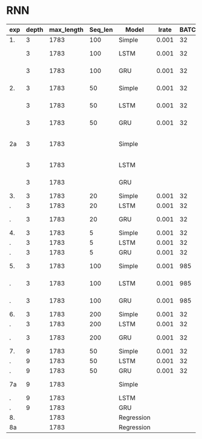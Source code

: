 # RNN

|exp|depth|max_length|Seq_len|Model|lrate|BATCHSIZE|EPOCH|Optimizer|Criterion|loss|val_loss|MAE|MAPE|MDAP|MSE|RMSE|r2|
|---|-----|----------|-------|---|-----|---------|-----|---------|---------|----|--------|---|----|----|---|----|--|
|1. |  3  |     1783 |  100|Simple|0.001|	32|	50|	Adam|	MSE|  0.0126|	  0.0113|37.56|	6.72|5.79||||
|   |  3  | 	1783 |  100|  LSTM|0.001|	32|	50|	Adam|	MSE|1.20E-03|	1.70E-03| 48.5|	2.34|1.91||||		
|   |  3  |     1783 |	100|   GRU|0.001|	32|	50|	Adam|	MSE|1.20E-03|	1.50E-03|45.09|	2.19|1.61||||
|2. |  3  |     1783 |	 50|Simple|0.001|	32|	50|	Adam|	MSE|8.70E-03|	   0.004|86.19|	4.35|3.64|||0.8132390108|
|   |  3  |     1783 |	 50|  LSTM|0.001|	32|	50|	Adam|	MSE|1.10E-03|	2.10E-03|57.23|	2.70|2.39|||0.9194633207|
|   |  3  |     1783 | 	 50|   GRU|0.001|	32|	50|	Adam|	MSE|9.43E-04|	1.80E-03|53.11|	2.52|2.20|||0.9310838756|
|2a |  3  |     1783 |	   |Simple|	|	  |	  |	    |	   |2.60E-03|.  3.20E-03|70.39|	3.37|2.79|clipiping value = 0.5|||
|   |  3  |     1783 |     |  LSTM|	|	  |	  |	    |	   |1.10E-03|	2.10E-03|57.30|	2.70|2.40||||		
|   |  3  |     1783 |     |   GRU|	| 	  |	  |	    |	   |9.44E-04|	1.80E-03|53.12| 2.52|2.21||||		
|3. |  3  |     1783 |   20|Simple|0.001|	32|	50|	Adam|	MSE|	0.002|	0.0022|55.62156913|2.698406571|2.151738406|||0.9153807844|
|.  |  3  |     1783 |   20|  LSTM|0.001|	32|	50|	Adam|	MSE|	0.0013|	0.0018|50.16|2.41|1.93|||0.9328273009|
|.  |  3  |     1783 |   20|   GRU|0.001|	32|	50|	Adam|	MSE|	9.20E-04|0.0015|46.42|	2.24|	1.71|||	0.9420456131|
|4. |  3  |     1783 |    5|Simple|0.001|	32|	50|	Adam|	MSE|	0.0021|	0.0028|	61.51|	 2.98|	2.34|||0.8951874147|
|.  |  3  |     1783 | 	  5|  LSTM|0.001|	32|	50|	Adam|	MSE|	0.0021|	0.0037|	74.86|	3.61|	 2.87|||0.8606880266|
|.  |  3  |     1783 |	  5|   GRU|0.001|	32|	50|	Adam|	MSE|	0.0012| 0.0018|	49.59|	2.41 |	1.95|||0.9308900793|
|5. |  3  |     1783 | 	100|Simple|0.001|	985|	50|	Adam|	MSE|	3.59E-02|0.0292|2.16E+02|9.91798547|	9.444998141|	70224.69593|	264.9994263|	batch size issue||| 
|.  |  3  |	1783 |  100|  LSTM|0.001|	985|	50|	Adam|	MSE|	3.70E-03|7.60E-03|112.5445641|	5.327169276|	4.780164582|	18654.4124|	136.5811568|||
|.  |  3  |	1783 |  100|   GRU|0.001|	985|	50|	Adam|	MSE|	1.90E-03|3.00E-03|65.5083509|	3.213933722|	2.611886911|	7478.678576|	86.47935347|||	
|6. |  3  |     1783 |  200|Simple|0.001|	32|	50|	Adam|	MSE|	0.0329|	0.0207|	190.3414664|	9.283580649|	9.022375207|	||||		
|.  |  3  |     1783 |	200|  LSTM|0.001|	32|	50|	Adam|	MSE|	0.0011|	0.0018|	52.55|	2.5|2.09|||||			
|.  |  3  |     1783 |	200|   GRU|0.001|	32|	50|	Adam|	MSE|	9.38E-04|0.0018|52.11|	2.47|2.11|	||||		
|7. |  9  |     1783 |   50|Simple|0.001|	32|	50|	Adam|	MSE|	0.0283|	0.0311|	225.3|	10.44|9.86| 	||||		
|.  |  9  |     1783 |	 50|  LSTM|0.001|	32|	50|	Adam|	MSE|	0.0022|	0.0036|	76.39|	3.56|3.34|	||||		
|.  |  9  |     1783 |   50|   GRU|0.001|	32|	50|	Adam|	MSE|	0.0012|	0.002|	56.03|	2.65|2.35|	|||		
|7a |  9  |     1783 |	   |Simple|	|	|	|		||		|	|166.2342648|	7.785481713|	7.704468359	|clipping value = 0.5	|||	
|.  |  9  |     1783 |	   |  LSTM|	|	|	|		||	0.002|	0.0037|	76.84238639|	3.570454926|	3.290196716			|||0.9971744698|
|.  |  9  |     1783 |	   |   GRU|	|	|	|		||	0.0012|	0.0019|	53.8626307|	2.550806588|	2.273683388			
|8. |     |     1783 |	   |Regression|	|	| 	|		||		|	|		10.89|	 0.58 |0.43 |	224.6492167	|14.98830266	|||99.7|
|8a |     |     1783 |	   |Regression|	|	|	|		||		|	|			109.9369001|	5.401495771	|	4.15091175|	||	0.6694181474|
